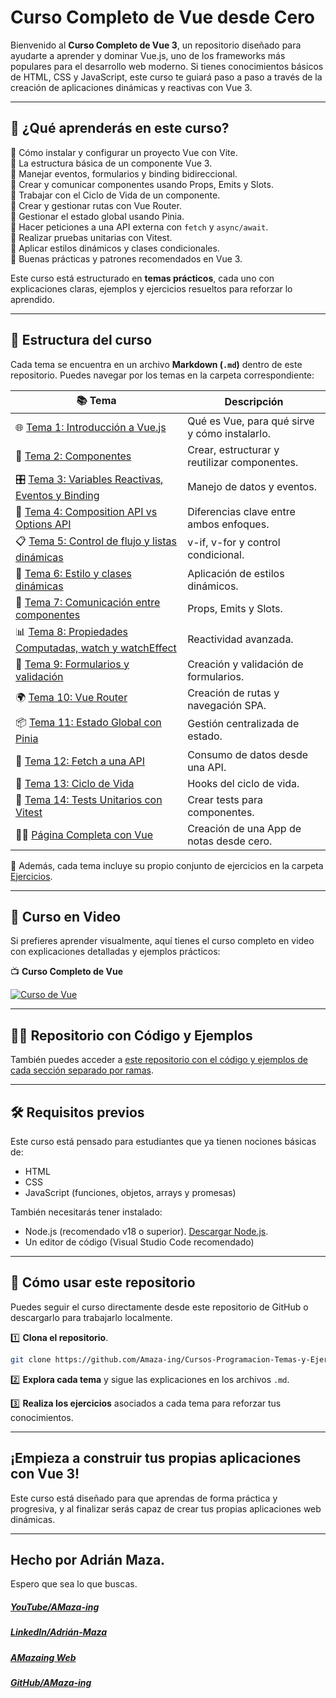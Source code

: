 # **Curso Completo de Vue desde Cero**

Bienvenido al **Curso Completo de Vue 3**, un repositorio diseñado para ayudarte a aprender y dominar Vue.js, uno de los frameworks más populares para el desarrollo web moderno. Si tienes conocimientos básicos de HTML, CSS y JavaScript, este curso te guiará paso a paso a través de la creación de aplicaciones dinámicas y reactivas con Vue 3.

---

## 📌 **¿Qué aprenderás en este curso?**

🔹 Cómo instalar y configurar un proyecto Vue con Vite.<br>
🔹 La estructura básica de un componente Vue 3.<br>
🔹 Manejar eventos, formularios y binding bidireccional.<br>
🔹 Crear y comunicar componentes usando Props, Emits y Slots.<br>
🔹 Trabajar con el Ciclo de Vida de un componente.<br>
🔹 Crear y gestionar rutas con Vue Router.<br>
🔹 Gestionar el estado global usando Pinia.<br>
🔹 Hacer peticiones a una API externa con `fetch` y `async/await`.<br>
🔹 Realizar pruebas unitarias con Vitest.<br>
🔹 Aplicar estilos dinámicos y clases condicionales.<br>
🔹 Buenas prácticas y patrones recomendados en Vue 3.<br>

Este curso está estructurado en **temas prácticos**, cada uno con explicaciones claras, ejemplos y ejercicios resueltos para reforzar lo aprendido.

---

## 📂 **Estructura del curso**

Cada tema se encuentra en un archivo **Markdown (`.md`)** dentro de este repositorio. Puedes navegar por los temas en la carpeta correspondiente:

| 📚 Tema                                                                                              | Descripción                                   |
| ---------------------------------------------------------------------------------------------------- | --------------------------------------------- |
| 🌐 [Tema 1: Introducción a Vue.js](Temas/Vue-01-Introduccion.md)                                     | Qué es Vue, para qué sirve y cómo instalarlo. |
| 🧩 [Tema 2: Componentes](Temas/Vue-02-Componentes.md)                                                | Crear, estructurar y reutilizar componentes.  |
| 🎛️ [Tema 3: Variables Reactivas, Eventos y Binding](Temas/Vue-03-Variables-y-Eventos.md)             | Manejo de datos y eventos.                    |
| 🔗 [Tema 4: Composition API vs Options API](Temas/Vue-04-Composition-y-Option-API.md)                | Diferencias clave entre ambos enfoques.       |
| 📋 [Tema 5: Control de flujo y listas dinámicas](Temas/Vue-05-v-if-v-for.md)                         | v-if, v-for y control condicional.            |
| 🎨 [Tema 6: Estilo y clases dinámicas](Temas/Vue-06-Clases-Dinamicas.md)                             | Aplicación de estilos dinámicos.              |
| 📡 [Tema 7: Comunicación entre componentes](Temas/Vue-07-Props-Events-Slots.md)                      | Props, Emits y Slots.                         |
| 📊 [Tema 8: Propiedades Computadas, watch y watchEffect](Temas/Vue-08-Computed-watch-watchEffect.md) | Reactividad avanzada.                         |
| 📝 [Tema 9: Formularios y validación](Temas/Vue-09-Formularios.md)                                   | Creación y validación de formularios.         |
| 🌍 [Tema 10: Vue Router](Temas/Vue-10-Router.md)                                                     | Creación de rutas y navegación SPA.           |
| 📦 [Tema 11: Estado Global con Pinia](Temas/Vue-11-Pinia.md)                                         | Gestión centralizada de estado.               |
| 🔗 [Tema 12: Fetch a una API](Temas/Vue-12-Fetch-API.md)                                             | Consumo de datos desde una API.               |
| 🔄 [Tema 13: Ciclo de Vida](Temas/Vue-13-Ciclo-de-Vida.md)                                           | Hooks del ciclo de vida.                      |
| 🧪 [Tema 14: Tests Unitarios con Vitest](Temas/Vue-14-Tests-Unitarios.md)                            | Crear tests para componentes.                 |
| 👨‍🎓 [Página Completa con Vue](Temas/Vue-Pagina-Completa.md)                                           | Creación de una App de notas desde cero.      |

📌 Además, cada tema incluye su propio conjunto de ejercicios en la carpeta [Ejercicios](Ejercicios).

---

## 🎥 **Curso en Video**

Si prefieres aprender visualmente, aquí tienes el curso completo en video con explicaciones detalladas y ejemplos prácticos:

📺 **Curso Completo de Vue**

[![Curso de Vue](https://img.youtube.com/vi/KdfrY2GYuTo/0.jpg)](https://www.youtube.com/watch?v=KdfrY2GYuTo&list=PLzA2VyZwsq_9pAerklFF1vWe8lnWw03le)

---

## 🐱‍👤 **Repositorio con Código y Ejemplos**

También puedes acceder a [este repositorio con el código y ejemplos de cada sección separado por ramas](https://github.com/Amaza-ing/AMazaing-Vue-Course/).

---

## 🛠️ **Requisitos previos**

Este curso está pensado para estudiantes que ya tienen nociones básicas de:

- HTML
- CSS
- JavaScript (funciones, objetos, arrays y promesas)

También necesitarás tener instalado:

- Node.js (recomendado v18 o superior).
  [Descargar Node.js](https://nodejs.org/).
- Un editor de código (Visual Studio Code recomendado)

---

## 📌 **Cómo usar este repositorio**

Puedes seguir el curso directamente desde este repositorio de GitHub o descargarlo para trabajarlo localmente.

1️⃣ **Clona el repositorio**.

```bash
git clone https://github.com/Amaza-ing/Cursos-Programacion-Temas-y-Ejercicios/
```

2️⃣ **Explora cada tema** y sigue las explicaciones en los archivos `.md`.

3️⃣ **Realiza los ejercicios** asociados a cada tema para reforzar tus conocimientos.

---

## **¡Empieza a construir tus propias aplicaciones con Vue 3!**

Este curso está diseñado para que aprendas de forma práctica y progresiva, y al finalizar serás capaz de crear tus propias aplicaciones web dinámicas.

---

## Hecho por Adrián Maza.

Espero que sea lo que buscas.

<div>
  <h5>
    <a href="https://www.youtube.com/@AMaza-Ing" target="_blank">
      YouTube/AMaza-ing
    </a>
  </h5>
  <h5>
    <a
      href="https://www.linkedin.com/in/adrian-maza-vazquez/"
      target="_blank"
    >
      LinkedIn/Adrián-Maza
    </a>
  </h5>
  <h5>
    <a href="https://www.amaza-ing.com/" target="_blank">
      AMazaing Web
    </a>
  </h5>
  <h5>
    <a href="https://github.com/Amaza-ing" target="_blank">
      GitHub/AMaza-ing
    </a>
  </h5>
</div>
